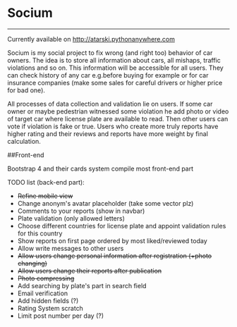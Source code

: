 # Socium

___

Currently available on http://atarski.pythonanywhere.com

Socium is my social project to fix wrong (and right too) behavior of car owners.
The idea is to store all information about cars, all mishaps, traffic violations
and so on.
This information will be accessible for all users. They can check history
of any car e.g.before buying for example or for car insurance companies
(make some sales for careful drivers or higher price for bad one).

All processes of data collection and validation lie on users. If some car owner
or maybe pedestrian witnessed some violation he add photo or video of target car where
license plate are available to read. Then other users can vote if violation is
fake or true. Users who create more truly reports have higher rating and their
reviews and reports have more weight by final calculation.

##Front-end

Bootstrap 4 and their cards system compile most front-end part

TODO list (back-end part):
  - ~~Refine mobile view~~
  - Change anonym's avatar placeholder (take some vector plz)
  - Comments to your reports (show in navbar)
  - Plate validation (only allowed letters)
  - Choose different countries for license plate and appoint validation rules
    for this country
  - Show reports on first page ordered by most liked/reviewed today
  - Allow write messages to other users
  - ~~Allow users change personal information after registration (+photo changing)~~
  - ~~Allow users change their reports after publication~~
  - ~~Photo compressing~~
  - Add searching by plate's part in search field
  - Email verification
  - Add hidden fields (?)
  - Rating System scratch
  - Limit post number per day (?)
